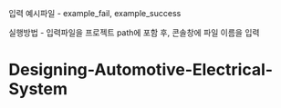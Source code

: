 입력 예시파일 - example_fail, example_success

실행방법 - 입력파일을 프로젝트 path에 포함 후, 콘솔창에 파일 이름을 입력
# Designing-Automotive-Electrical-System
